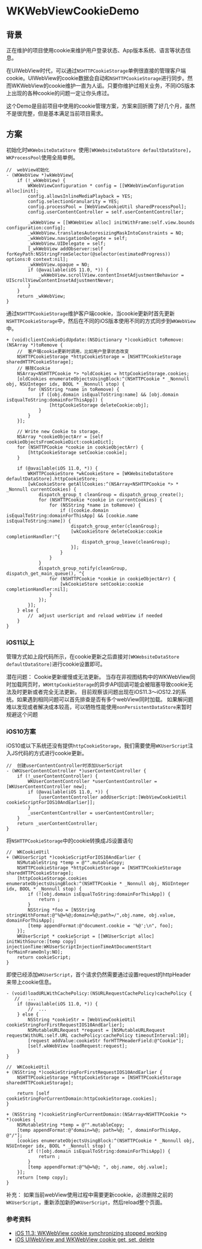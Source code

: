 # WKWebViewCookieDemo

## 背景
正在维护的项目使用cookie来维护用户登录状态、App版本系统、语言等状态信息。

在UIWebView时代，可以通过`NSHTTPCookieStorage`单例很直接的管理客户端cookie。UIWebView的cookie数据会自动和`NSHTTPCookieStorage`进行同步。然而WKWebView的cookie维护一直为人诟。只要你维护过相关业务，不同iOS版本上出现的各种cookie的问题一定让你头疼过。

这个Demo是目前项目中使用的cookie管理方案，方案来回折腾了好几个月，虽然不是很完整，但是基本满足当前项目需求。

## 方案
初始化时`WKWebsiteDataStore `使用`[WKWebsiteDataStore defaultDataStore]`，`WKProcessPool`使用全局单例。

```
//	webView初始化
- (WKWebView *)wkWebView{
    if (!_wkWebView) {
        WKWebViewConfiguration * config = [[WKWebViewConfiguration alloc]init];
        config.allowsInlineMediaPlayback = YES;
        config.selectionGranularity = YES;
        config.processPool = [WebViewCookieUtil sharedProcessPool];
        config.userContentController = self.userContentController;
        
        _wkWebView = [[WKWebView alloc] initWithFrame:self.view.bounds configuration:config];
        _wkWebView.translatesAutoresizingMaskIntoConstraints = NO;
        _wkWebView.navigationDelegate = self;
        _wkWebView.UIDelegate = self;
        [_wkWebView addObserver:self forKeyPath:NSStringFromSelector(@selector(estimatedProgress)) options:0 context:nil];
        _wkWebView.opaque = NO;
        if (@available(iOS 11.0, *)) {
            _wkWebView.scrollView.contentInsetAdjustmentBehavior = UIScrollViewContentInsetAdjustmentNever;
        }
    }
    return _wkWebView;
}
```

通过`NSHTTPCookieStorage`维护客户端cookie，当cookie更新时首先更新`NSHTTPCookieStorage`中，然后在不同的iOS版本使用不同的方式同步到`WKWebView`中。

```
+ (void)clientCookieDidUpdate:(NSDictionary *)cookieDict toRemove:(NSArray *)toRemove {
	//  客户端cookie更新时调用，比如用户登录状态改变
    NSHTTPCookieStorage *httpCookieStorage = [NSHTTPCookieStorage sharedHTTPCookieStorage];
    // 移除Cookie
    NSArray<NSHTTPCookie *> *oldCookies = httpCookieStorage.cookies;
    [oldCookies enumerateObjectsUsingBlock:^(NSHTTPCookie * _Nonnull obj, NSUInteger idx, BOOL * _Nonnull stop) {
        for (NSString *name in toRemove) {
            if ([obj.domain isEqualToString:name] && [obj.domain isEqualToString:domainForThisApp]) {
                [httpCookieStorage deleteCookie:obj];
            }
        }
    }];
    
    // Write new Cookie to storage.
    NSArray *cookieObjectArr = [self cookieObjectsFromCookieDict:cookieDict];
    for (NSHTTPCookie *cookie in cookieObjectArr) {
        [httpCookieStorage setCookie:cookie];
    }
    
    if (@available(iOS 11.0, *)) {
        WKHTTPCookieStore *wkCookieStore = [WKWebsiteDataStore defaultDataStore].httpCookieStore;
        [wkCookieStore getAllCookies:^(NSArray<NSHTTPCookie *> * _Nonnull currentCookies) {
            dispatch_group_t cleanGroup = dispatch_group_create();
            for (NSHTTPCookie *cookie in currentCookies) {
                for (NSString *name in toRemove) {
                    if ([cookie.domain isEqualToString:domainForThisApp] && [cookie.name isEqualToString:name]) {
                        dispatch_group_enter(cleanGroup);
                        [wkCookieStore deleteCookie:cookie completionHandler:^{
                            dispatch_group_leave(cleanGroup);
                        }];
                    }
                }
            }
            dispatch_group_notify(cleanGroup, dispatch_get_main_queue(), ^{
                for (NSHTTPCookie *cookie in cookieObjectArr) {
                    [wkCookieStore setCookie:cookie completionHandler:nil];
                }
            });
        }];
    } else {
        //  adjust userScript and reload webView if needed
    }
}
```

### iOS11以上
管理方式如上段代码所示，在cookie更新之后直接对`[WKWebsiteDataStore defaultDataStore]`进行cookie设置即可。

潜在问题：
Cookie更新缓慢或无法更新。
当存在非视图结构中的WKWebView同时加载网页时，`WKHttpCookieStorage`的异步API回调可能会被阻塞导致cookie无法及时更新或者完全无法更新。
目前观察该问题出现在iOS11.3～iOS12.2的系统。如果遇到相同问题可以首先排查是否有多个webView同时加载。
如果解问题难以发现或者解决成本较高，可以牺牲性能使用`nonPersistentDataStore`来暂时规避这个问题

### iOS10方案
iOS10或以下系统还没有提供`httpCookieStorage`，我们需要使用`WKUserScript`注入JS代码的方式进行cookie更新。

```
//	创建userContentController时添加UserScript
- (WKUserContentController *)userContentController {
    if (!_userContentController) {
        WKUserContentController *userContentController = [WKUserContentController new];
        if (@available(iOS 11.0, *)) {
            [userContentController addUserScript:[WebViewCookieUtil cookieScriptForIOS10AndEarlier]];
        }
        _userContentController = userContentController;
    }
    return _userContentController;
}
```
将`NSHTTPCookieStorage`中的cookie转换成JS设置语句

```
//	WKCookieUtil
+ (WKUserScript *)cookieScriptForIOS10AndEarlier {
    NSMutableString *temp = @"".mutableCopy;
    NSHTTPCookieStorage *httpCookieStorage = [NSHTTPCookieStorage sharedHTTPCookieStorage];
    [httpCookieStorage.cookies enumerateObjectsUsingBlock:^(NSHTTPCookie * _Nonnull obj, NSUInteger idx, BOOL * _Nonnull stop) {
        if (![obj.domain isEqualToString:domainForThisApp]) {
            return ;
        }
        NSString *foo = [NSString stringWithFormat:@"%@=%@;domain=%@;path=/",obj.name, obj.value, domainForThisApp];
        [temp appendFormat:@"document.cookie = '%@';\n", foo];
    }];
    WKUserScript * cookieScript = [[WKUserScript alloc] initWithSource:[temp copy] injectionTime:WKUserScriptInjectionTimeAtDocumentStart forMainFrameOnly:NO];
    return cookieScript;
}
```

即使已经添加`WKUserScript`，首个请求仍然需要通过设置request的httpHeader来带上cookie信息。

```
- (void)loadURLWithCachePolicy:(NSURLRequestCachePolicy)cachePolicy {
   //	...
    if (@available(iOS 11.0, *)) {
        //	...
    } else {
        NSString *cookieStr = [WebViewCookieUtil cookieStringForFirstRequestIOS10AndEarlier];
        NSMutableURLRequest *request = [NSMutableURLRequest requestWithURL:self.URL cachePolicy:cachePolicy timeoutInterval:10];
        [request addValue:cookieStr forHTTPHeaderField:@"Cookie"];
        [self.wkWebView loadRequest:request];
    }
}
```

```
//	WKCookieUtil
+ (NSString *)cookieStringForFirstRequestIOS10AndEarlier {
    NSHTTPCookieStorage *httpCookieStorage = [NSHTTPCookieStorage sharedHTTPCookieStorage];
    
    return [self cookieStringForCurrentDomain:httpCookieStorage.cookies];
}

+ (NSString *)cookieStringForCurrentDomain:(NSArray<NSHTTPCookie *> *)cookies {
    NSMutableString *temp = @"".mutableCopy;
    [temp appendFormat:@"domain=%@; path=%@; ", domainForThisApp, @"/"];
    [cookies enumerateObjectsUsingBlock:^(NSHTTPCookie * _Nonnull obj, NSUInteger idx, BOOL * _Nonnull stop) {
        if (![obj.domain isEqualToString:domainForThisApp]) {
            return ;
        }
        [temp appendFormat:@"%@=%@; ", obj.name, obj.value];
    }];
    return [temp copy];
}
```

补充：
如果当前webView使用过程中需要更新cookie，必须删除之前的`WKUserScript`，重新添加新的`WKUserScript`，然后reload整个页面。

### 参考资料
* [iOS 11.3: WKWebView cookie synchronizing stopped working](https://forums.developer.apple.com/thread/99674)
* [iOS UIWebView and WKWebView cookie get, set, delete](http://www.programmersought.com/article/6081753176/)